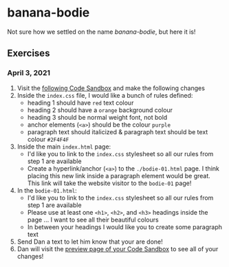 # banana-bodie

Not sure how we settled on the name _banana-bodie_, but here it is!

## Exercises

### April 3, 2021

1. Visit the [following Code Sandbox](https://codesandbox.io/s/bodie-exercise-01-8vg8u) and make the following changes
1. Inside the `index.css` file, I would like a bunch of rules defined:
    * heading 1 should have `red` text colour
    * heading 2 should have a `orange` background colour
    * heading 3 should be normal weight font, not bold
    * anchor elements (`<a>`) should be the colour `purple`
    * paragraph text should italicized & paragraph text should be text colour `#2F4F4F`
1. Inside the main `index.html` page:
    * I'd like you to link to the `index.css` stylesheet so all our rules from step 1 are available
    * Create a hyperlink/anchor (`<a>`) to the `./bodie-01.html` page.  I think placing this new link inside a paragraph element would be great.  This link will take the website visitor to the `bodie-01` page!
1. In the `bodie-01.html`:
    * I'd like you to link to the `index.css` stylesheet so all our rules from step 1 are available
    * Please use at least one `<h1>`, `<h2>`, and `<h3>` headings inside the page ... I want to see all their beautiful colours
    * In between your headings I would like you to create some paragraph text
1. Send Dan a text to let him know that your are done!
1. Dan will visit the [preview page of your Code Sandbox](https://8vg8u.csb.app/) to see all of your changes!

